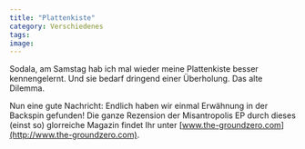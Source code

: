 ```yaml
---
title: "Plattenkiste"
category: Verschiedenes
tags: 
image: 
---
```


Sodala, am Samstag hab ich mal wieder meine Plattenkiste besser kennengelernt. Und sie bedarf dringend einer Überholung. Das alte Dilemma.  

Nun eine gute Nachricht: Endlich haben wir einmal Erwähnung in der Backspin gefunden! Die ganze Rezension der Misantropolis EP durch dieses (einst so) glorreiche Magazin findet Ihr unter [www.the-groundzero.com](http://www.the-groundzero.com).

